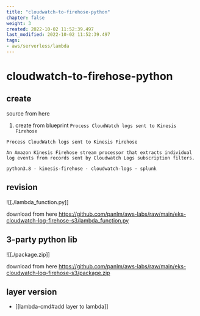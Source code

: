 ```yaml
---
title: "cloudwatch-to-firehose-python"
chapter: false
weight: 3
created: 2022-10-02 11:52:39.497
last_modified: 2022-10-02 11:52:39.497
tags: 
- aws/serverless/lambda
---
```


# cloudwatch-to-firehose-python

## create
source from here
1. create from blueprint `Process CloudWatch logs sent to Kinesis Firehose`
```
Process CloudWatch logs sent to Kinesis Firehose

An Amazon Kinesis Firehose stream processor that extracts individual log events from records sent by Cloudwatch Logs subscription filters.

python3.8 · kinesis-firehose · cloudwatch-logs · splunk
```


## revision

![[./lambda_function.py]]

download from here
https://github.com/panlm/aws-labs/raw/main/eks-cloudwatch-log-firehose-s3/lambda_function.py

## 3-party python lib
![[./package.zip]]

download from here
https://github.com/panlm/aws-labs/raw/main/eks-cloudwatch-log-firehose-s3/package.zip

## layer version
- [[lambda-cmd#add layer to lambda]]




